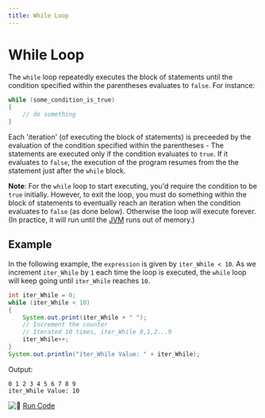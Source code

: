 ```yaml
---
title: While Loop
---
```

# While Loop


The `while` loop repeatedly executes the block of statements until the condition specified within the parentheses evaluates to `false`. For instance:

```java
while (some_condition_is_true)
{
    // do something
}
```

Each 'iteration' (of executing the block of statements) is preceeded by the evaluation of the condition specified within the parentheses - The statements are executed only if the condition evaluates to `true`. If it evaluates to `false`, the execution of the program resumes from the the statement just after the `while` block.

**Note**: For the `while` loop to start executing, you'd require the condition to be `true` initially. However, to exit the loop, you must do something within the block of statements to eventually reach an iteration when the condition evaluates to `false` (as done below). Otherwise the loop will execute forever. (In practice, it will run until the <a href='https://guide.freecodecamp.org/java/the-java-virtual-machine-jvm' target='_blank' rel='nofollow'>JVM</a> runs out of memory.)

## Example
In the following example, the `expression` is given by `iter_While < 10`. As we increment `iter_While` by `1` each time the loop is executed, the `while` loop will keep going until `iter_While` reaches `10`.

```java
int iter_While = 0;
while (iter_While < 10)
{
    System.out.print(iter_While + " ");
    // Increment the counter
    // Iterated 10 times, iter_While 0,1,2...9
    iter_While++;
}
System.out.println("iter_While Value: " + iter_While);
```

Output:
```text
0 1 2 3 4 5 6 7 8 9
iter_While Value: 10
```

![:rocket:](//forum.freecodecamp.com/images/emoji/emoji_one/rocket.png?v=2 ":rocket:") <a href='https://repl.it/CJYj/0' target='_blank' rel='nofollow'>Run Code</a>
